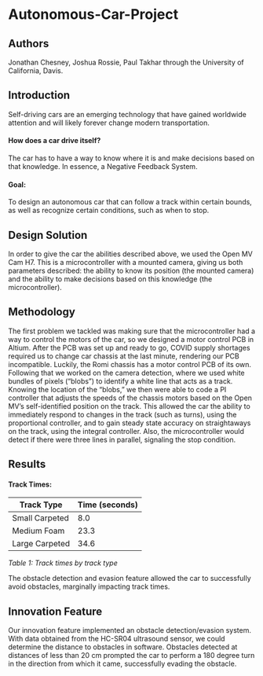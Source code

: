 # Autonomous-Car-Project
## Authors
Jonathan Chesney, Joshua Rossie, Paul Takhar through the University of California, Davis.

## Introduction
Self-driving cars are an emerging technology that have gained worldwide attention and will likely forever change modern transportation.

#### How does a car drive itself?
The car has to have a way to know where it is and make decisions based on that knowledge. In essence, a Negative Feedback System. 

#### Goal:
To design an autonomous car that can follow a track within certain bounds, as well as recognize certain conditions, such as when to stop.

## Design Solution
In order to give the car the abilities described above, we used the Open MV Cam H7. This is a microcontroller with a mounted camera, giving us both parameters described: the ability to know its position (the mounted camera) and the ability to make decisions based on this knowledge (the microcontroller).

## Methodology
The first problem we tackled was making sure that the microcontroller had a way to control the motors of the car, so we designed a motor control PCB in Altium. After the PCB was set up and ready to go, COVID supply shortages required us to change car chassis at the last minute, rendering our PCB incompatible. Luckily, the Romi chassis has a motor control PCB of its own. Following that we worked on the camera detection, where we used white bundles of pixels (“blobs”) to identify a white line that acts as a track. Knowing the location of the “blobs,” we then were able to code a PI controller that adjusts the speeds of the chassis motors based on the Open MV’s self-identified position on the track. This allowed the car the ability to immediately respond to changes in the track (such as turns), using the proportional controller, and to gain steady state accuracy on straightaways on the track, using the integral controller. Also, the microcontroller would detect if there were three lines in parallel, signaling the stop condition.

## Results
#### Track Times:
Track Type | Time (seconds)
-----------|---------------
Small Carpeted | 8.0
Medium Foam | 23.3
Large Carpeted | 34.6

*Table 1: Track times by track type*

The obstacle detection and evasion feature allowed the car to successfully avoid obstacles, marginally impacting track times.

## Innovation Feature
Our innovation feature implemented an obstacle detection/evasion system. With data obtained from the HC-SR04 ultrasound sensor, we could determine the distance to obstacles in software. Obstacles detected at distances of less than 20 cm prompted the car to perform a 180 degree turn in the direction from which it came, successfully evading the obstacle.
